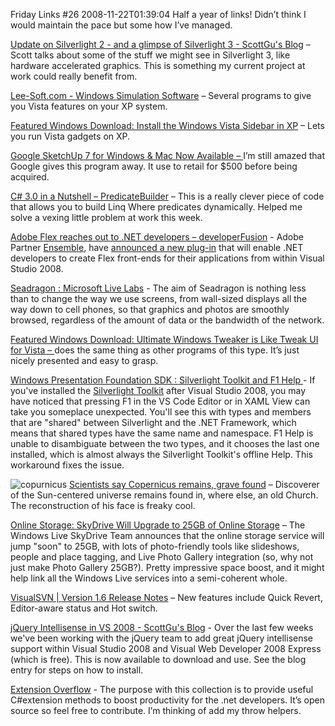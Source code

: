Friday Links #26
2008-11-22T01:39:04
Half a year of links! Didn’t think I would maintain the pace but some how I’ve managed.

[Update on Silverlight 2 - and a glimpse of Silverlight 3 - ScottGu's Blog](http://weblogs.asp.net/scottgu/archive/2008/11/16/update-on-silverlight-2-and-a-glimpse-of-silverlight-3.aspx) – Scott talks about some of the stuff we might see in Silverlight 3, like hardware accelerated graphics. This is something my current project at work could really benefit from.

[Lee-Soft.com - Windows Simulation Software](http://www.lee-soft.com/) – Several programs to give you Vista features on your XP system.

[Featured Windows Download: Install the Windows Vista Sidebar in XP](http://lifehacker.com/5089081/install-the-windows-vista-sidebar-in-xp) – Lets you run Vista gadgets on XP.

[Google SketchUp 7 for Windows & Mac Now Available – ](http://www.labnol.org/software/download-google-sketchup-7/5428/)I’m still amazed that Google gives this program away. It use to retail for $500 before being acquired.

[C# 3.0 in a Nutshell – PredicateBuilder](http://www.albahari.com/nutshell/predicatebuilder.aspx) – This is a really clever piece of code that allows you to build Linq Where predicates dynamically. Helped me solve a vexing little problem at work this week.

[Adobe Flex reaches out to .NET developers – developerFusion](http://www.developerfusion.com/news/article/9274/adobe-flex-reaches-out-to-net-developers/) - Adobe Partner [Ensemble](http://www.ensemble.com/), have [announced a new plug-in](http://www.ensemble.com/products/Tofino/index.php) that will enable .NET developers to create Flex front-ends for their applications from within Visual Studio 2008.

[Seadragon : Microsoft Live Labs](http://livelabs.com/seadragon/) - The aim of Seadragon is nothing less than to change the way we use screens, from wall-sized displays all the way down to cell phones, so that graphics and photos are smoothly browsed, regardless of the amount of data or the bandwidth of the network.

[Featured Windows Download: Ultimate Windows Tweaker is Like Tweak UI for Vista – ](http://lifehacker.com/5093039/ultimate-windows-tweaker-is-like-tweak-ui-for-vista)does the same thing as other programs of this type. It’s just nicely presented and easy to grasp.

[Windows Presentation Foundation SDK : Silverlight Toolkit and F1 Help ](http://blogs.msdn.com/wpfsdk/archive/2008/11/19/silverlight-toolkit-and-f1-help.aspx)- If you've installed the [Silverlight Toolkit](http://www.codeplex.com/Silverlight) after Visual Studio 2008, you may have noticed that pressing F1 in the VS Code Editor or in XAML View can take you someplace unexpected. You'll see this with types and members that are "shared" between Silverlight and the .NET Framework, which means that shared types have the same name and namespace. F1 Help is unable to disambiguate between the two types, and it chooses the last one installed, which is almost always the Silverlight Toolkit's offline Help. This workaround fixes the issue.

![copurnicus](/content/images/blog/FridayLinks26_113AC/copurnicus.jpg) [Scientists say Copernicus remains, grave found](http://www.southernledger.com/ap/198640/Scientists_say_Copernicus_remains_grave_found) – Discoverer of the Sun-centered universe remains found in, where else, an old Church. The reconstruction of his face is freaky cool.

[Online Storage: SkyDrive Will Upgrade to 25GB of Online Storage](http://lifehacker.com/5094242/skydrive-will-upgrade-to-25gb-of-online-storage) – The Windows Live SkyDrive Team announces that the online storage service will jump "soon" to 25GB, with lots of photo-friendly tools like slideshows, people and place tagging, and Live Photo Gallery integration (so, why not just make Photo Gallery 25GB?). Pretty impressive space boost, and it might help link all the Windows Live services into a semi-coherent whole.

[VisualSVN | Version 1.6 Release Notes](http://www.visualsvn.com/visualsvn/changes/1.6/) – New features include Quick Revert, Editor-aware status and Hot switch.

[jQuery Intellisense in VS 2008 - ScottGu's Blog](http://weblogs.asp.net/scottgu/archive/2008/11/21/jquery-intellisense-in-vs-2008.aspx) - Over the last few weeks we've been working with the jQuery team to add great jQuery intellisense support within Visual Studio 2008 and Visual Web Developer 2008 Express (which is free). This is now available to download and use. See the blog entry for steps on how to install.

[Extension Overflow](http://www.codeplex.com/extensionoverflow) - The purpose with this collection is to provide useful C#extension methods to boost productivity for the .net developers. It’s open source so feel free to contribute. I’m thinking of add my throw helpers.
